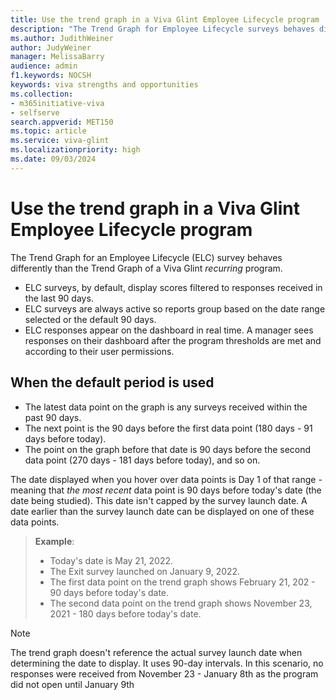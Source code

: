 ```yaml
---
title: Use the trend graph in a Viva Glint Employee Lifecycle program
description: "The Trend Graph for Employee Lifecycle surveys behaves differently than that of recurring survey programs."
ms.author: JudithWeiner
author: JudyWeiner
manager: MelissaBarry
audience: admin
f1.keywords: NOCSH
keywords: viva strengths and opportunities
ms.collection:  
- m365initiative-viva
- selfserve 
search.appverid: MET150 
ms.topic: article
ms.service: viva-glint
ms.localizationpriority: high
ms.date: 09/03/2024
---
```


# Use the trend graph in a Viva Glint Employee Lifecycle program

The Trend Graph for an Employee Lifecycle (ELC) survey behaves differently than the Trend Graph of a Viva Glint *recurring* program. 

- ELC surveys, by default, display scores filtered to responses received in the last 90 days. 
- ELC surveys are always active so reports group based on the date range selected or the default 90 days.  
- ELC responses appear on the dashboard in real time. A manager sees responses on their dashboard after the program thresholds are met and according to their user permissions. 

## When the default period is used 

- The latest data point on the graph is any surveys received within the past 90 days. 
- The next point is the 90 days before the first data point (180 days - 91 days before today). 
- The point on the graph before that date is 90 days before the second data point (270 days - 181 days before today), and so on.  

The date displayed when you hover over data points is Day 1 of that range - meaning that *the most recent* data point is 90 days before today's date (the date being studied). This date isn't capped by the survey launch date. A date earlier than the survey launch date can be displayed on one of these data points. 

  >**Example**: 
   > - Today's date is May 21, 2022. 
   > - The Exit survey launched on January 9, 2022. 
   > - The first data point on the trend graph shows February 21, 202 - 90 days before today's date. 
   > - The second data point on the trend graph shows November 23, 2021 - 180 days before today's date.   

>[!NOTE]
 The trend graph doesn't reference the actual survey launch date when determining the date to display. It uses 90-day intervals. In this scenario, no responses were     received from November 23 - January 8th as the program did not open until January 9th
